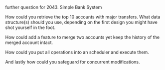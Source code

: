 further question for 2043. Simple Bank System

How could you retrieve the top 10 accounts with major transfers. What data structure(s) should you use, depending on the first design you might have shot yourself in the foot.

How could add a feature to merge two accounts yet keep the history of the merged account intact.

How could you put all operations into an scheduler and execute them.

And lastly how could you safeguard for concurrent modifications.